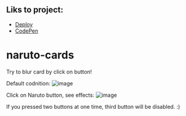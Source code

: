 ## Liks to project:
- <a href="https://rolling-scopes-school.github.io/sosukii-JSFEPRESCHOOL2022Q4/plants/" target="_blanc">Deploy</a>
- <a href="https://codepen.io/honeybunnyhhhhhhhhh/pen/JjBrXPQ" target="_blanc">CodePen</a>

# naruto-cards
Try to blur card by click on button!


Default codnition:
![image](https://user-images.githubusercontent.com/65328736/213261383-1eeffc2f-bf84-47ba-8a40-5a21dea1370e.png)

Click on Naruto button, see effects:
![image](https://user-images.githubusercontent.com/65328736/213261678-14087578-4b63-4c8a-ace2-cb2e753d46bc.png)

If you pressed two buttons at one time, third button will be disabled. :)
